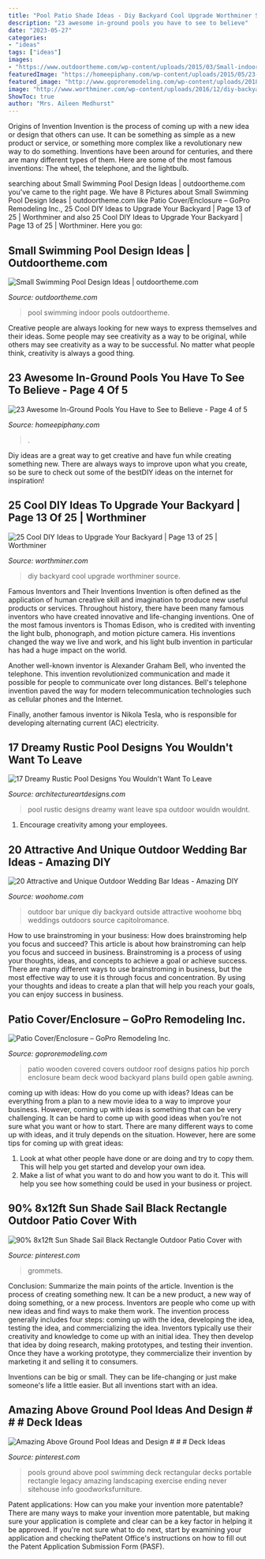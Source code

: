 ```yaml
---
title: "Pool Patio Shade Ideas - Diy Backyard Cool Upgrade Worthminer Source"
description: "23 awesome in-ground pools you have to see to believe"
date: "2023-05-27"
categories:
- "ideas"
tags: ["ideas"]
images:
- "https://www.outdoortheme.com/wp-content/uploads/2015/03/Small-indoor-swimming-pool.jpg"
featuredImage: "https://homeepiphany.com/wp-content/uploads/2015/05/23-Awesome-In-Ground-Pools-You-Have-to-See-to-Believe-19.jpg"
featured_image: "http://www.goproremodeling.com/wp-content/uploads/2018/01/3-1.jpg"
image: "http://www.worthminer.com/wp-content/uploads/2016/12/diy-backyard-ideas-13.jpg"
ShowToc: true
author: "Mrs. Aileen Medhurst"
---
```



Origins of Invention
Invention is the process of coming up with a new idea or design that others can use. It can be something as simple as a new product or service, or something more complex like a revolutionary new way to do something. Inventions have been around for centuries, and there are many different types of them. Here are some of the most famous inventions: The wheel, the telephone, and the lightbulb.

	

		
searching about Small Swimming Pool Design Ideas | outdoortheme.com you've came to the right page. We have 8 Pictures about Small Swimming Pool Design Ideas | outdoortheme.com like Patio Cover/Enclosure – GoPro Remodeling Inc., 25 Cool DIY Ideas to Upgrade Your Backyard | Page 13 of 25 | Worthminer and also 25 Cool DIY Ideas to Upgrade Your Backyard | Page 13 of 25 | Worthminer. Here you go:
		
    
## Small Swimming Pool Design Ideas | Outdoortheme.com

<img loading=lazy src="https://www.outdoortheme.com/wp-content/uploads/2015/03/Small-indoor-swimming-pool.jpg" onerror="this.onerror=null;this.src='https://tse2.mm.bing.net/th?id=OIP.Qg83tG42ZU5vpjSfC53hlAHaLJ&amp;pid=15.1';" alt="Small Swimming Pool Design Ideas | outdoortheme.com">

_Source: outdoortheme.com_

>pool swimming indoor pools outdoortheme. 

	

Creative people are always looking for new ways to express themselves and their ideas. Some people may see creativity as a way to be original, while others may see creativity as a way to be successful. No matter what people think, creativity is always a good thing.

    
## 23 Awesome In-Ground Pools You Have To See To Believe - Page 4 Of 5

<img loading=lazy src="https://homeepiphany.com/wp-content/uploads/2015/05/23-Awesome-In-Ground-Pools-You-Have-to-See-to-Believe-19.jpg" onerror="this.onerror=null;this.src='https://tse3.mm.bing.net/th?id=OIP.YAMPF1yivZR8DptmuEYKAgHaKk&amp;pid=15.1';" alt="23 Awesome In-Ground Pools You Have to See to Believe - Page 4 of 5">

_Source: homeepiphany.com_

>. 

	

Diy ideas are a great way to get creative and have fun while creating something new. There are always ways to improve upon what you create, so be sure to check out some of the bestDIY ideas on the internet for inspiration!

    
## 25 Cool DIY Ideas To Upgrade Your Backyard | Page 13 Of 25 | Worthminer

<img loading=lazy src="http://www.worthminer.com/wp-content/uploads/2016/12/diy-backyard-ideas-13.jpg" onerror="this.onerror=null;this.src='https://tse4.mm.bing.net/th?id=OIP.vEq4j1CUPyRJEvdUx_h8nQHaKm&amp;pid=15.1';" alt="25 Cool DIY Ideas to Upgrade Your Backyard | Page 13 of 25 | Worthminer">

_Source: worthminer.com_

>diy backyard cool upgrade worthminer source. 

	

Famous Inventors and Their Inventions
Invention is often defined as the application of human creative skill and imagination to produce new useful products or services. Throughout history, there have been many famous inventors who have created innovative and life-changing inventions.
One of the most famous inventors is Thomas Edison, who is credited with inventing the light bulb, phonograph, and motion picture camera. His inventions changed the way we live and work, and his light bulb invention in particular has had a huge impact on the world.

Another well-known inventor is Alexander Graham Bell, who invented the telephone. This invention revolutionized communication and made it possible for people to communicate over long distances. Bell's telephone invention paved the way for modern telecommunication technologies such as cellular phones and the Internet.

Finally, another famous inventor is Nikola Tesla, who is responsible for developing alternating current (AC) electricity.

    
## 17 Dreamy Rustic Pool Designs You Wouldn&#039;t Want To Leave

<img loading=lazy src="https://www.architectureartdesigns.com/wp-content/uploads/2015/11/17-Dreamy-Rustic-Pool-Designs-You-Wouldnt-Want-To-Leave-7-630x419.jpg" onerror="this.onerror=null;this.src='https://tse1.mm.bing.net/th?id=OIP.fIopDStGUhA8aGUyUUijGAHaE7&amp;pid=15.1';" alt="17 Dreamy Rustic Pool Designs You Wouldn&#039;t Want To Leave">

_Source: architectureartdesigns.com_

>pool rustic designs dreamy want leave spa outdoor wouldn wouldnt. 

	

1. Encourage creativity among your employees.

    
## 20 Attractive And Unique Outdoor Wedding Bar Ideas - Amazing DIY

<img loading=lazy src="http://www.woohome.com/wp-content/uploads/2015/04/outdoor-wedding-bar-woohome-4.jpg" onerror="this.onerror=null;this.src='https://tse3.mm.bing.net/th?id=OIP.Y-voiVdaJrhncY_b6UrlAgHaLH&amp;pid=15.1';" alt="20 Attractive and Unique Outdoor Wedding Bar Ideas - Amazing DIY">

_Source: woohome.com_

>outdoor bar unique diy backyard outside attractive woohome bbq weddings outdoors source capitolromance. 

	

How to use brainstroming in your business: How does brainstroming help you focus and succeed?
This article is about how brainstroming can help you focus and succeed in business. Brainstroming is a process of using your thoughts, ideas, and concepts to achieve a goal or achieve success. There are many different ways to use brainstroming in business, but the most effective way to use it is through focus and concentration. By using your thoughts and ideas to create a plan that will help you reach your goals, you can enjoy success in business.

    
## Patio Cover/Enclosure – GoPro Remodeling Inc.

<img loading=lazy src="http://www.goproremodeling.com/wp-content/uploads/2018/01/3-1.jpg" onerror="this.onerror=null;this.src='https://tse3.mm.bing.net/th?id=OIP.u-acjx4M0zgv5feXguOFrgHaFj&amp;pid=15.1';" alt="Patio Cover/Enclosure – GoPro Remodeling Inc.">

_Source: goproremodeling.com_

>patio wooden covered covers outdoor roof designs patios hip porch enclosure beam deck wood backyard plans build open gable awning. 

	

coming up with ideas: How do you come up with ideas?
Ideas can be everything from a plan to a new movie idea to a way to improve your business. However, coming up with ideas is something that can be very challenging. It can be hard to come up with good ideas when you’re not sure what you want or how to start. There are many different ways to come up with ideas, and it truly depends on the situation. However, here are some tips for coming up with great ideas: 
1. Look at what other people have done or are doing and try to copy them. This will help you get started and develop your own idea. 
2. Make a list of what you want to do and how you want to do it. This will help you see how something could be used in your business or project. 

    
## 90% 8x12ft Sun Shade Sail Black Rectangle Outdoor Patio Cover With

<img loading=lazy src="https://i.pinimg.com/736x/21/fa/48/21fa483f94415901e2f95f34bd3f7824.jpg" onerror="this.onerror=null;this.src='https://tse3.mm.bing.net/th?id=OIP.kyun_2cA1yXPS4Xe-0oeZgHaHa&amp;pid=15.1';" alt="90% 8x12ft Sun Shade Sail Black Rectangle Outdoor Patio Cover with">

_Source: pinterest.com_

>grommets. 

	

Conclusion: Summarize the main points of the article.
Invention is the process of creating something new. It can be a new product, a new way of doing something, or a new process. Inventors are people who come up with new ideas and find ways to make them work.
The invention process generally includes four steps: coming up with the idea, developing the idea, testing the idea, and commercializing the idea. Inventors typically use their creativity and knowledge to come up with an initial idea. They then develop that idea by doing research, making prototypes, and testing their invention. Once they have a working prototype, they commercialize their invention by marketing it and selling it to consumers.

Inventions can be big or small. They can be life-changing or just make someone's life a little easier. But all inventions start with an idea.

    
## Amazing Above Ground Pool Ideas And Design # # # Deck Ideas

<img loading=lazy src="https://i.pinimg.com/736x/43/55/4a/43554ac147860a0f79853f63b1e16482.jpg" onerror="this.onerror=null;this.src='https://tse4.mm.bing.net/th?id=OIP.NEwsqidUtGbOat1X72uO2QHaJ3&amp;pid=15.1';" alt="Amazing Above Ground Pool Ideas and Design # # # Deck Ideas">

_Source: pinterest.com_

>pools ground above pool swimming deck rectangular decks portable rectangle legacy amazing landscaping exercise ending never sitehouse info goodworksfurniture. 

	

Patent applications: How can you make your invention more patentable?
There are many ways to make your invention more patentable, but making sure your application is complete and clear can be a key factor in helping it be approved. If you're not sure what to do next, start by examining your application and checking thePatent Office's instructions on how to fill out the Patent Application Submission Form (PASF).

